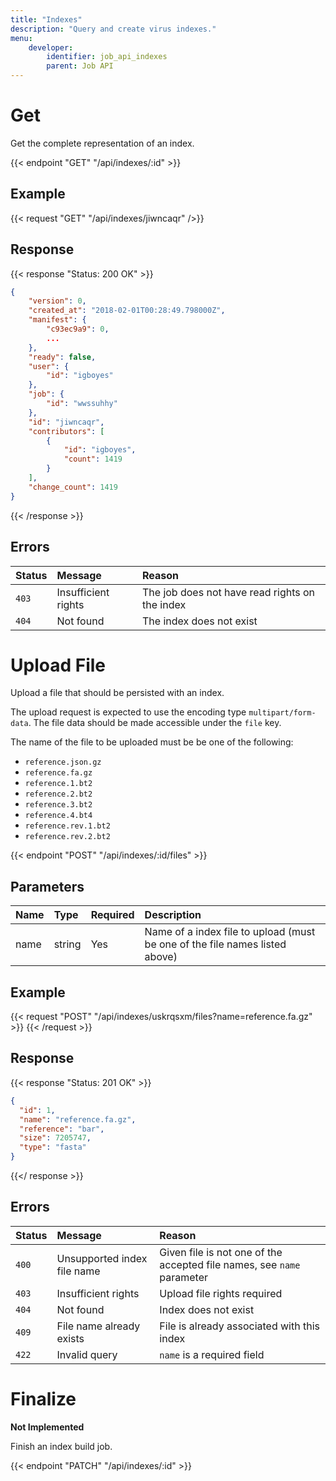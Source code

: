 ```yaml
---
title: "Indexes"
description: "Query and create virus indexes."
menu:
    developer:
        identifier: job_api_indexes
        parent: Job API
---
```


# Get

Get the complete representation of an index.

{{< endpoint "GET" "/api/indexes/:id" >}}

## Example

{{< request "GET" "/api/indexes/jiwncaqr" />}}

## Response

{{< response "Status: 200 OK" >}}

```json
{
	"version": 0,
	"created_at": "2018-02-01T00:28:49.798000Z",
	"manifest": {
		"c93ec9a9": 0,
        ...
	},
	"ready": false,
	"user": {
		"id": "igboyes"
	},
	"job": {
		"id": "wwssuhhy"
	},
	"id": "jiwncaqr",
	"contributors": [
		{
			"id": "igboyes",
			"count": 1419
		}
	],
	"change_count": 1419
}
```

{{< /response >}}

## Errors

| Status | Message             | Reason                                         |
| :----- | :------------------ | :--------------------------------------------- |
| `403`  | Insufficient rights | The job does not have read rights on the index |
| `404`  | Not found           | The index does not exist                       |

# Upload File

Upload a file that should be persisted with an index.

The upload request is expected to use the encoding type `multipart/form-data`. The file data should be made accessible under the `file` key.

The name of the file to be uploaded must be be one of the following:
* `reference.json.gz`
* `reference.fa.gz`
* `reference.1.bt2`
* `reference.2.bt2`
* `reference.3.bt2`
* `reference.4.bt4`
* `reference.rev.1.bt2`
* `reference.rev.2.bt2`

{{< endpoint "POST" "/api/indexes/:id/files" >}}

## Parameters

| Name   | Type   | Required  | Description                                                                |
| :---   | :----- | :-------- | :------------------------------------------------------------------------- |
| name   | string | Yes       | Name of a index file to upload (must be one of the file names listed above)|

## Example

{{< request "POST" "/api/indexes/uskrqsxm/files?name=reference.fa.gz" >}}
{{< /request >}}

## Response

{{< response "Status: 201 OK" >}}
```json
{
  "id": 1,
  "name": "reference.fa.gz",
  "reference": "bar",
  "size": 7205747,
  "type": "fasta"
}
```
{{</ response >}}

## Errors

| Status | Message                     | Reason                                                                 |
| :----- | :-------------------------- | :--------------------------------------------------------------------- |
| `400`  | Unsupported index file name | Given file is not one of the accepted file names, see `name` parameter |
| `403`  | Insufficient rights         | Upload file rights required                                            |
| `404`  | Not found                   | Index does not exist                                                   |
| `409`  | File name already exists    | File is already associated with this index                             |
| `422`  | Invalid query               | `name` is a required field

# Finalize

**Not Implemented**

Finish an index build job.

{{< endpoint "PATCH" "/api/indexes/:id" >}}